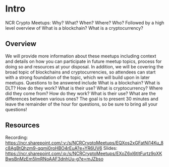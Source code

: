 # Intro
 NCR Crypto Meetups: Why? What? When? Where? Who? Followed by a high level overview of What is a blockchain? What is a cryptocurrency? 

## Overview
 We will provide more information about these meetups including context and details on how you can participate in future meetup topics, process for doing so and resources at your disposal. In addition, we will be covering the broad topic of blockchains and cryptocurrencies, so attendees can start with a strong foundation of the topic, which we will build upon in later meetups. Questions to be answered include What is a blockchain? What is DLT? How do they work? What is their use? What is cryptocurrency? Where did they come from? How do they work? What is their use? What are the differences between various ones? The goal is to present 30 minutes and leave the remainder of the hour for questions, so be sure to bring all your questions!

## Resources
Recording: https://ncr.sharepoint.com/:v:/s/NCRCryptoMeetups/EQXos2xGFatNi14Ku_8c8AgBtQhzm9-qqmi0roHBO4rEuA?e=YR6UV6
Slides: https://ncr.sharepoint.com/:p:/s/NCRCryptoMeetups/EXoZ6xl6tltFurtz9oXKBwsBnMzEm5ImRNoAAF3dnhUu-g?e=mJZbso
